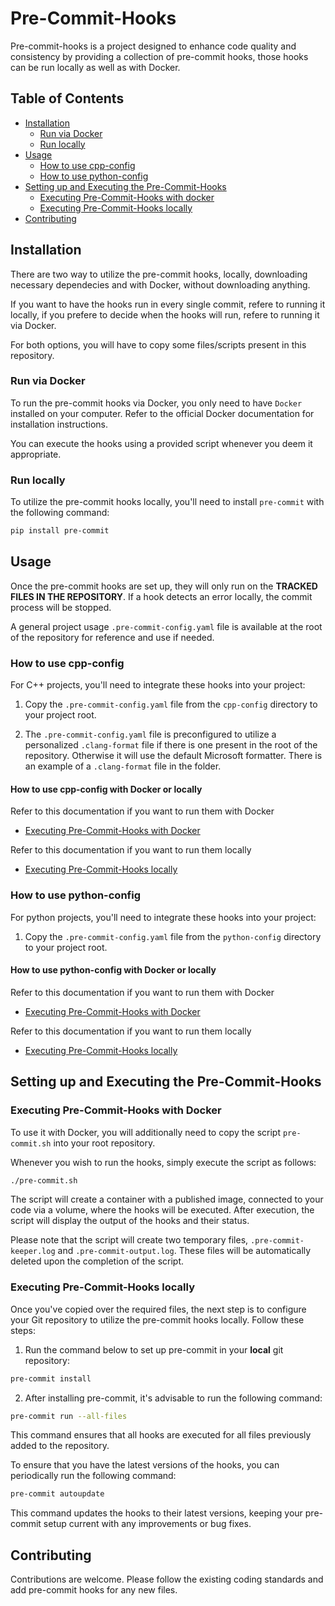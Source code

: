 # Pre-Commit-Hooks

Pre-commit-hooks is a project designed to enhance code quality and consistency by providing a collection of pre-commit hooks, those hooks can be run locally as well as with Docker.

## Table of Contents

- [Installation](#installation)
  - [Run via Docker](#run-via-docker)
  - [Run locally](#run-locally)
- [Usage](#usage)
  - [How to use cpp-config](#how-to-use-cpp-config)
  - [How to use python-config](#how-to-use-python-config)
- [Setting up and Executing the Pre-Commit-Hooks](#setting-up-and-executing-the-pre-commit-hooks)
  - [Executing Pre-Commit-Hooks with docker](#executing-pre-commit-hooks-with-docker)
  - [Executing Pre-Commit-Hooks locally](#executing-pre-commit-hooks-locally)
- [Contributing](#contributing)

## Installation

There are two way to utilize the pre-commit hooks, locally, downloading necessary dependecies and with Docker, without downloading anything.

If you want to have the hooks run in every single commit, refere to running it locally, if you prefere to decide when the hooks will run, refere to running it via Docker.

For both options, you will have to copy some files/scripts present in this repository.

### Run via Docker

To run the pre-commit hooks via Docker, you only need to have `Docker` installed on your computer. Refer to the official Docker documentation for installation instructions.

You can execute the hooks using a provided script whenever you deem it appropriate.

### Run locally

To utilize the pre-commit hooks locally, you'll need to install `pre-commit` with the following command:

```sh
pip install pre-commit
```

## Usage

Once the pre-commit hooks are set up, they will only run on the **TRACKED FILES IN THE REPOSITORY**. If a hook detects an error locally, the commit process will be stopped.

A general project usage `.pre-commit-config.yaml` file is available at the root of the repository for reference and use if needed.

### How to use cpp-config

For C++ projects, you'll need to integrate these hooks into your project:
1. Copy the `.pre-commit-config.yaml` file from the `cpp-config` directory to your project root.

2. The `.pre-commit-config.yaml` file is preconfigured to utilize a personalized `.clang-format` file if there is one present in the root of the repository. Otherwise it will use the default Microsoft formatter. There is an example of a `.clang-format` file in the folder.

#### How to use cpp-config with Docker or locally

Refer to this documentation if you want to run them with Docker
  - [Executing Pre-Commit-Hooks with Docker](#executing-pre-commit-hooks-with-docker)

Refer to this documentation if you want to run them locally
  - [Executing Pre-Commit-Hooks locally](#executing-pre-commit-hooks-locally)

### How to use python-config

For python projects, you'll need to integrate these hooks into your project:
1. Copy the `.pre-commit-config.yaml` file from the `python-config` directory to your project root.

#### How to use python-config with Docker or locally

Refer to this documentation if you want to run them with Docker
  - [Executing Pre-Commit-Hooks with Docker](#executing-pre-commit-hooks-with-docker)

Refer to this documentation if you want to run them locally
  - [Executing Pre-Commit-Hooks locally](#executing-pre-commit-hooks-locally)

## Setting up and Executing the Pre-Commit-Hooks

### Executing Pre-Commit-Hooks with Docker

To use it with Docker, you will additionally need to copy the script `pre-commit.sh` into your root repository.

Whenever you wish to run the hooks, simply execute the script as follows:
```sh
./pre-commit.sh
```

The script will create a container with a published image, connected to your code via a volume, where the hooks will be executed. After execution, the script will display the output of the hooks and their status.

Please note that the script will create two temporary files, `.pre-commit-keeper.log` and `.pre-commit-output.log`. These files will be automatically deleted upon the completion of the script.

### Executing Pre-Commit-Hooks locally

Once you've copied over the required files, the next step is to configure your Git repository to utilize the pre-commit hooks locally. Follow these steps:

1. Run the command below to set up pre-commit in your **local** git repository:

```sh
pre-commit install
```

2. After installing pre-commit, it's advisable to run the following command:

```sh
pre-commit run --all-files
```

This command ensures that all hooks are executed for all files previously added to the repository.

To ensure that you have the latest versions of the hooks, you can periodically run the following command:

```sh
pre-commit autoupdate
```

This command updates the hooks to their latest versions, keeping your pre-commit setup current with any improvements or bug fixes.

## Contributing

Contributions are welcome. Please follow the existing coding standards and add pre-commit hooks for any new files.
